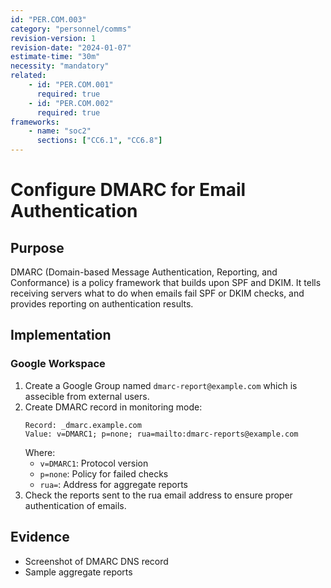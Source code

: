 ```yaml
---
id: "PER.COM.003"
category: "personnel/comms"
revision-version: 1
revision-date: "2024-01-07"
estimate-time: "30m"
necessity: "mandatory"
related:
    - id: "PER.COM.001"
	  required: true
	- id: "PER.COM.002"
	  required: true
frameworks:
    - name: "soc2"
      sections: ["CC6.1", "CC6.8"]
---
```


# Configure DMARC for Email Authentication

## Purpose

DMARC (Domain-based Message Authentication, Reporting, and Conformance) is a
policy framework that builds upon SPF and DKIM. It tells receiving servers what
to do when emails fail SPF or DKIM checks, and provides reporting on
authentication results.

## Implementation

### Google Workspace

1. Create a Google Group named `dmarc-report@example.com` which is assecible
   from external users.
2. Create DMARC record in monitoring mode:
   ```
   Record: _dmarc.example.com
   Value: v=DMARC1; p=none; rua=mailto:dmarc-reports@example.com
   ```
   Where:
   - `v=DMARC1`: Protocol version
   - `p=none`: Policy for failed checks
   - `rua=`: Address for aggregate reports
3. Check the reports sent to the rua email address to ensure proper
   authentication of emails.

## Evidence

- Screenshot of DMARC DNS record
- Sample aggregate reports
